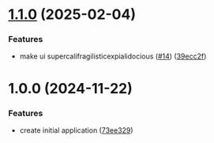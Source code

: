 # [1.1.0](https://github.com/m4s-b3n/dotnet-sample/compare/1.0.0...1.1.0) (2025-02-04)


### Features

* make ui supercalifragilisticexpialidocious ([#14](https://github.com/m4s-b3n/dotnet-sample/issues/14)) ([39ecc2f](https://github.com/m4s-b3n/dotnet-sample/commit/39ecc2f99361d47d6b3fb0e6627199895c7bcee2))

# 1.0.0 (2024-11-22)

### Features

- create initial application ([73ee329](https://github.com/m4s-b3n/dotnet-sample/commit/73ee32932c99274bf409c6efcaa7bd5e47d4ee95))

